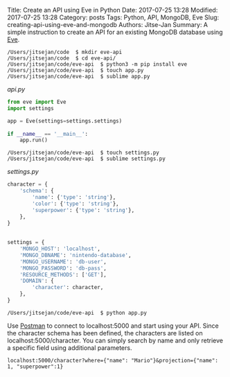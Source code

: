 Title: Create an API using Eve in Python
Date: 2017-07-25 13:28
Modified: 2017-07-25 13:28
Category: posts
Tags: Python, API, MongoDB, Eve
Slug: creating-api-using-eve-and-mongodb
Authors: Jitse-Jan
Summary: A simple instruction to create an API for an existing MongoDB database using [Eve](http://python-eve.org/).

```shell
/Users/jitsejan/code  $ mkdir eve-api
/Users/jitsejan/code  $ cd eve-api/
/Users/jitsejan/code/eve-api  $ python3 -m pip install eve
/Users/jitsejan/code/eve-api  $ touch app.py
/Users/jitsejan/code/eve-api  $ sublime app.py
```

_api.py_

```python
from eve import Eve
import settings

app = Eve(settings=settings.settings)
 
if __name__ == '__main__':
    app.run()
```

```shell
/Users/jitsejan/code/eve-api  $ touch settings.py
/Users/jitsejan/code/eve-api  $ sublime settings.py
```

_settings.py_

```python
character = {
    'schema': {
        'name': {'type': 'string'},
        'color': {'type': 'string'},
        'superpower': {'type': 'string'},
    },
}
 
 
settings = {
    'MONGO_HOST': 'localhost',
    'MONGO_DBNAME': 'nintendo-database',
    'MONGO_USERNAME': 'db-user',
    'MONGO_PASSWORD': 'db-pass',
    'RESOURCE_METHODS': ['GET'],
    'DOMAIN': {
        'character': character,
    },
}
```

``` shell
/Users/jitsejan/code/eve-api  $ python app.py
```

Use [Postman](https://www.getpostman.com/) to connect to localhost:5000 and start using your API. 
Since the character schema has been defined, the characters are listed on localhost:5000/character. You can simply search 
by name and only retrieve a specific field using additional parameters.

```
localhost:5000/character?where={"name": "Mario"}&projection={"name": 1, "superpower":1}
```